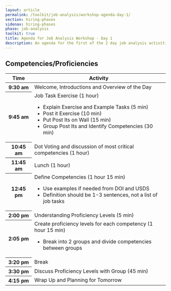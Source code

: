 ```yaml
---
layout: article
permalink: /toolkit/job-analysis/workshop-agenda-day-1/
section: hiring-phases
sidenav: hiring-phases
phase: job-analysis
toolkit: true
title: Agenda for Job Analysis Workshop - Day 1
description: An agenda for the first of the 2 day job analysis activities.
---
```


## Competencies/Proficiencies

<table class="usa-table usa-table--borderless chp-agenda">
  <thead>
    <tr>
      <th scope="col">Time</th>
      <th scope="col">Activity</th>
    </tr>
  </thead>
  <tbody>
    <tr>
      <th scope="row">9:30 am</th>
      <td>Welcome, Introductions and Overview of the Day</td>
    </tr>
    <tr>
      <th scope="row">9:45 am</th>
      <td>
        Job Task Exercise (1 hour)
        <ul>
          <li>Explain Exercise and Example Tasks (5 min)</li>
          <li>Post it Exercise (10 min)</li>
          <li>Put Post Its on Wall (15 min)</li>
          <li>Group Post Its and Identify Competencies (30 min)</li>
        </ul>
      </td>
    </tr>
    <tr>
      <th scope="row">10:45 am</th>
      <td>
        Dot Voting and discussion of most critical competencies (1 hour)
      </td>
    </tr>
    <tr>
      <th scope="row">11:45 am</th>
      <td>
        Lunch (1 hour)
      </td>
    </tr>
    <tr>
      <th scope="row">12:45 pm</th>
      <td>
        Define Competencies (1 hour 15 min)
        <ul>
          <li>Use examples if needed from DOI and USDS</li>
          <li>Definition should be 1-3 sentences, not a list of job tasks</li>
        </ul>
      </td>
    </tr>
    <tr>
      <th scope="row">2:00 pm</th>
      <td>
        Understanding Proficiency Levels (5 min)
      </td>
    </tr>
    <tr>
      <th scope="row">2:05 pm</th>
      <td>
        Create proficiency levels for each competency (1 hour 15 min)
        <ul>
          <li>Break into 2 groups and divide competencies between groups</li>
        </ul>
      </td>
    </tr>
    <tr>
      <th scope="row">3:20 pm</th>
      <td>
        Break
      </td>
    </tr>
    <tr>
      <th scope="row">3:30 pm</th>
      <td>
        Discuss Proficiency Levels with Group (45 min)
      </td>
    </tr>
    <tr>
      <th scope="row">4:15 pm</th>
      <td>
        Wrap Up and Planning for Tomorrow
      </td>
    </tr>
  </tbody>
</table>
